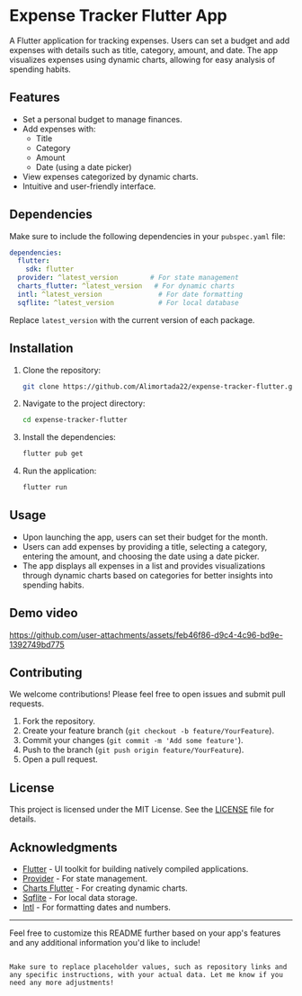# Expense Tracker Flutter App

A Flutter application for tracking expenses. Users can set a budget and add expenses with details such as title, category, amount, and date. The app visualizes expenses using dynamic charts, allowing for easy analysis of spending habits.

## Features

- Set a personal budget to manage finances.
- Add expenses with:
  - Title
  - Category
  - Amount
  - Date (using a date picker)
- View expenses categorized by dynamic charts.
- Intuitive and user-friendly interface.

## Dependencies

Make sure to include the following dependencies in your `pubspec.yaml` file:

```yaml
dependencies:
  flutter:
    sdk: flutter
  provider: ^latest_version        # For state management
  charts_flutter: ^latest_version   # For dynamic charts
  intl: ^latest_version              # For date formatting
  sqflite: ^latest_version           # For local database
```

Replace `latest_version` with the current version of each package.

## Installation

1. Clone the repository:

   ```bash
   git clone https://github.com/Alimortada22/expense-tracker-flutter.git
   ```

2. Navigate to the project directory:

   ```bash
   cd expense-tracker-flutter
   ```

3. Install the dependencies:

   ```bash
   flutter pub get
   ```

4. Run the application:

   ```bash
   flutter run
   ```

## Usage

- Upon launching the app, users can set their budget for the month.
- Users can add expenses by providing a title, selecting a category, entering the amount, and choosing the date using a date picker.
- The app displays all expenses in a list and provides visualizations through dynamic charts based on categories for better insights into spending habits.

## Demo video



https://github.com/user-attachments/assets/feb46f86-d9c4-4c96-bd9e-1392749bd775



## Contributing

We welcome contributions! Please feel free to open issues and submit pull requests.

1. Fork the repository.
2. Create your feature branch (`git checkout -b feature/YourFeature`).
3. Commit your changes (`git commit -m 'Add some feature'`).
4. Push to the branch (`git push origin feature/YourFeature`).
5. Open a pull request.

## License

This project is licensed under the MIT License. See the [LICENSE](LICENSE) file for details.

## Acknowledgments

- [Flutter](https://flutter.dev) - UI toolkit for building natively compiled applications.
- [Provider](https://pub.dev/packages/provider) - For state management.
- [Charts Flutter](https://pub.dev/packages/charts_flutter) - For creating dynamic charts.
- [Sqflite](https://pub.dev/packages/sqflite) - For local data storage.
- [Intl](https://pub.dev/packages/intl) - For formatting dates and numbers.

---

Feel free to customize this README further based on your app's features and any additional information you'd like to include!
```

Make sure to replace placeholder values, such as repository links and any specific instructions, with your actual data. Let me know if you need any more adjustments!
